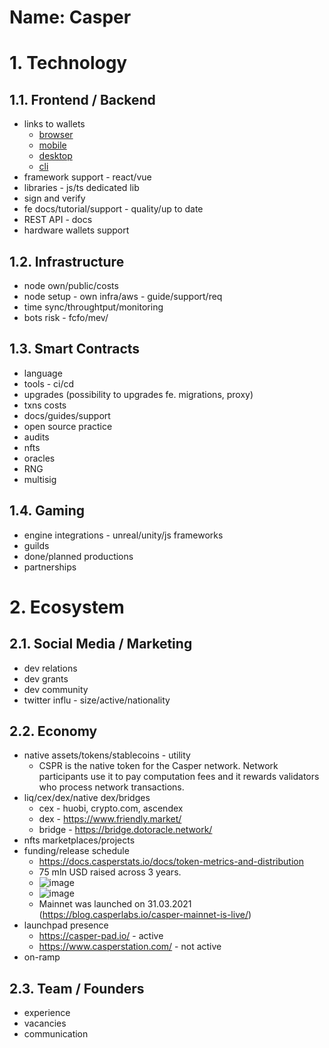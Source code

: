 Name: Casper
===

# 1. Technology
## 1.1.  Frontend / Backend
- links to wallets
	-   [browser](PASTE_LINK_HERE)
	-   [mobile](PASTE_LINK_HERE)
	-   [desktop](PASTE_LINK_HERE)
	-   [cli](PASTE_LINK_HERE)
- framework support - react/vue
- libraries - js/ts dedicated lib
- sign and verify
- fe docs/tutorial/support - quality/up to date
- REST API - docs
- hardware wallets support

## 1.2.  Infrastructure
- node own/public/costs
- node setup - own infra/aws - guide/support/req
- time sync/throughtput/monitoring
- bots risk - fcfo/mev/
  
## 1.3.  Smart Contracts
- language
- tools - ci/cd
- upgrades (possibility to upgrades fe. migrations, proxy)
- txns costs
- docs/guides/support
- open source practice
- audits
- nfts
- oracles
- RNG
- multisig

## 1.4. Gaming
- engine integrations - unreal/unity/js frameworks
- guilds
- done/planned productions
- partnerships

# 2. Ecosystem
## 2.1.  Social Media / Marketing
- dev relations
- dev grants
- dev community
- twitter influ - size/active/nationality
  
## 2.2. Economy
- native assets/tokens/stablecoins - utility
	+ CSPR is the native token for the Casper network. Network participants use it to pay computation fees and it rewards validators who process network transactions.
- liq/cex/dex/native dex/bridges
	+ cex - huobi, crypto.com, ascendex
	+ dex - https://www.friendly.market/
	+ bridge - https://bridge.dotoracle.network/
- nfts marketplaces/projects
- funding/release schedule
  + https://docs.casperstats.io/docs/token-metrics-and-distribution
  + 75 mln USD raised across 3 years.
  + ![image](https://user-images.githubusercontent.com/72046089/172386512-cabc3a78-5c49-4e72-9caf-c5e621111ca8.png)
  + ![image](https://user-images.githubusercontent.com/72046089/172386601-cd939ef6-a199-4fb6-909e-d6b6cf64e5ef.png)
  + Mainnet was launched on 31.03.2021 (https://blog.casperlabs.io/casper-mainnet-is-live/)
- launchpad presence
	+ https://casper-pad.io/ - active
	+ https://www.casperstation.com/ - not active
- on-ramp

## 2.3. Team / Founders
- experience
- vacancies
- communication
